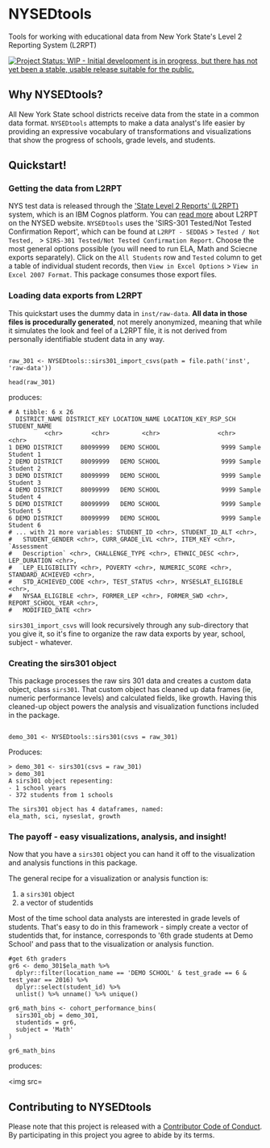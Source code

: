 # NYSEDtools
Tools for working with educational data from New York State's Level 2 Reporting System (L2RPT)

[![Project Status: WIP - Initial development is in progress, but there has not yet been a stable, usable release suitable for the public.](http://www.repostatus.org/badges/latest/wip.svg)](http://www.repostatus.org/#wip)

## Why NYSEDtools?
All New York State school districts receive data from the state in a common data format.  `NYSEDtools` attempts to make a data analyst's life easier by providing an expressive vocabulary of transformations and visualizations that show the progress of schools, grade levels, and students.

## Quickstart!

### Getting the data from L2RPT
NYS test data is released through the <a href="https://reports.nycenet.edu/statel2rptreports/">'State Level 2 Reports' (L2RPT)</a> system, which is an IBM Cognos platform.  You can <a href="http://www.p12.nysed.gov/irs/level2reports/home.html">read more</a> about L2RPT on the NYSED website.
`NYSEDtools` uses the 'SIRS-301 Tested/Not Tested Confirmation Report', which can be found at `L2RPT - SEDDAS` > `Tested / Not Tested,
` > `SIRS-301 Tested/Not Tested Confirmation Report`.
Choose the most general options possible (you will need to run ELA, Math and Sciecne exports separately).
Click on the `All Students` row and `Tested` column to get a table of individual student records, then `View in Excel Options` > `View in Excel 2007 Format`.  This package consumes those export files.

### Loading data exports from L2RPT
This quickstart uses the dummy data in `inst/raw-data`.  **All data in those files is procedurally generated**, not merely anonymized, meaning that while it simulates the look and feel of a L2RPT file, it is not derived from personally identifiable student data in any way.

```{r}

raw_301 <- NYSEDtools::sirs301_import_csvs(path = file.path('inst', 'raw-data'))

head(raw_301)

```

produces:

```
# A tibble: 6 x 26
  DISTRICT_NAME DISTRICT_KEY LOCATION_NAME LOCATION_KEY_RSP_SCH     STUDENT_NAME
          <chr>        <chr>         <chr>                <chr>            <chr>
1 DEMO DISTRICT     80099999   DEMO SCHOOL                 9999 Sample Student 1
2 DEMO DISTRICT     80099999   DEMO SCHOOL                 9999 Sample Student 2
3 DEMO DISTRICT     80099999   DEMO SCHOOL                 9999 Sample Student 3
4 DEMO DISTRICT     80099999   DEMO SCHOOL                 9999 Sample Student 4
5 DEMO DISTRICT     80099999   DEMO SCHOOL                 9999 Sample Student 5
6 DEMO DISTRICT     80099999   DEMO SCHOOL                 9999 Sample Student 6
# ... with 21 more variables: STUDENT_ID <chr>, STUDENT_ID_ALT <chr>,
#   STUDENT_GENDER <chr>, CURR_GRADE_LVL <chr>, ITEM_KEY <chr>, `Assessment
#   Description` <chr>, CHALLENGE_TYPE <chr>, ETHNIC_DESC <chr>, LEP_DURATION <chr>,
#   LEP_ELIGIBILITY <chr>, POVERTY <chr>, NUMERIC_SCORE <chr>, STANDARD_ACHIEVED <chr>,
#   STD_ACHIEVED_CODE <chr>, TEST_STATUS <chr>, NYSESLAT_ELIGIBLE <chr>,
#   NYSAA_ELIGIBLE <chr>, FORMER_LEP <chr>, FORMER_SWD <chr>, REPORT_SCHOOL_YEAR <chr>,
#   MODIFIED_DATE <chr>
```

`sirs301_import_csvs` will look recursively through any sub-directory that you give it, so it's fine to organize the raw data exports by year, school, subject - whatever.

### Creating the sirs301 object

This package processes the raw sirs 301 data and creates a custom data object, class `sirs301`.  That custom object has cleaned up data frames (ie, numeric performance levels) and calculated fields, like growth.  Having this cleaned-up object powers the analysis and visualization functions included in the package.

```{r}

demo_301 <- NYSEDtools::sirs301(csvs = raw_301)

```
Produces:

```
> demo_301 <- sirs301(csvs = raw_301)
> demo_301
A sirs301 object repesenting:
- 1 school years
- 372 students from 1 schools

The sirs301 object has 4 dataframes, named:
ela_math, sci, nyseslat, growth
```

### The payoff - easy visualizations, analysis, and insight!

Now that you have a `sirs301` object you can hand it off to the visualization and analysis functions in this package. 

The general recipe for a visualization or analysis function is:

1. a `sirs301` object
2. a vector of studentids

Most of the time school data analysts are interested in grade levels of students.  That's easy to do in this framework - simply create a vector of studentids that, for instance, corresponds to '6th grade students at Demo School' and pass that to the visualization or analysis function.


```{r}
#get 6th graders
gr6 <- demo_301$ela_math %>% 
  dplyr::filter(location_name == 'DEMO SCHOOL' & test_grade == 6 & test_year == 2016) %>%
  dplyr::select(student_id) %>%
  unlist() %>% unname() %>% unique()

gr6_math_bins <- cohort_performance_bins(
  sirs301_obj = demo_301,
  studentids = gr6,
  subject = 'Math'
)

gr6_math_bins
```

produces:

<img src= 

## Contributing to NYSEDtools
Please note that this project is released with a [Contributor Code of Conduct](CONDUCT.md). By participating in this project you agree to abide by its terms.
